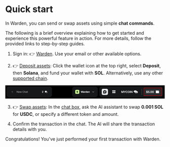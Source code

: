 ﻿---
sidebar_position: 2
---

# Quick start

In Warden, you can send or swap assets using simple **chat commands**.

The following is a brief overview explaining how to get started and experience this powerful feature in action. For more details, follow the provided links to step-by-step guides.

1. Sign in: 👉 [Warden](https://app.wardenprotocol.org). Use your email or other available options.

2. 👉 [Deposit assets](manage-assets#deposit-assets): Click the wallet icon at the top right, select **Deposit**, then **Solana**, and fund your wallet with **SOL**. Alternatively, use any other [supported chain](introduction#supported-networks).

![Access your wallet in Warden](../../static/img/warden-app/manage-your-wallet-1.png)

3. 👉 [Swap assets](manage-assets#send-or-swap-assets): In the [chat box](use-the-chat), ask the AI assistant to swap **0.001 SOL** for **USDC**, or specify a different token and amount.

4. Confirm the transaction in the chat. The AI will share the transaction details with you.

Congratulations! You've just performed your first transaction with Warden.

